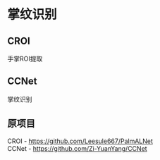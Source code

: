 # 掌纹识别 
## CROI
手掌ROI提取
## CCNet
掌纹识别

## 原项目
CROI - <https://github.com/Leesule667/PalmALNet>  
CCNet - <https://github.com/Zi-YuanYang/CCNet>
